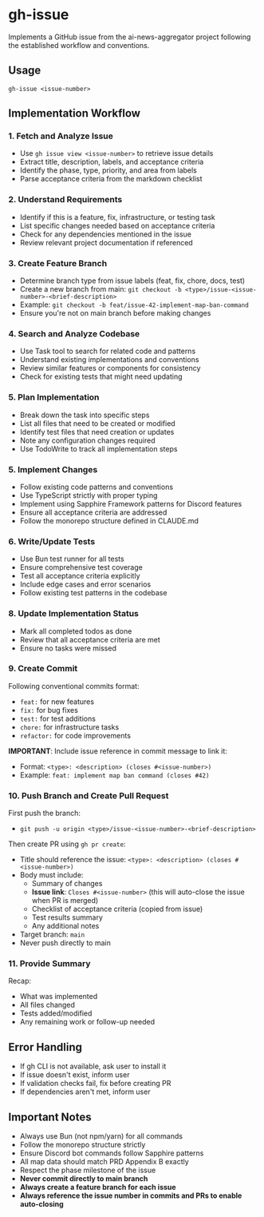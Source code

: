 # gh-issue

Implements a GitHub issue from the ai-news-aggregator project following the established workflow and conventions.

## Usage

```
gh-issue <issue-number>
```

## Implementation Workflow

### 1. Fetch and Analyze Issue

- Use `gh issue view <issue-number>` to retrieve issue details
- Extract title, description, labels, and acceptance criteria
- Identify the phase, type, priority, and area from labels
- Parse acceptance criteria from the markdown checklist

### 2. Understand Requirements

- Identify if this is a feature, fix, infrastructure, or testing task
- List specific changes needed based on acceptance criteria
- Check for any dependencies mentioned in the issue
- Review relevant project documentation if referenced

### 3. Create Feature Branch

- Determine branch type from issue labels (feat, fix, chore, docs, test)
- Create a new branch from main: `git checkout -b <type>/issue-<issue-number>-<brief-description>`
- Example: `git checkout -b feat/issue-42-implement-map-ban-command`
- Ensure you're not on main branch before making changes

### 4. Search and Analyze Codebase

- Use Task tool to search for related code and patterns
- Understand existing implementations and conventions
- Review similar features or components for consistency
- Check for existing tests that might need updating

### 5. Plan Implementation

- Break down the task into specific steps
- List all files that need to be created or modified
- Identify test files that need creation or updates
- Note any configuration changes required
- Use TodoWrite to track all implementation steps

### 5. Implement Changes

- Follow existing code patterns and conventions
- Use TypeScript strictly with proper typing
- Implement using Sapphire Framework patterns for Discord features
- Ensure all acceptance criteria are addressed
- Follow the monorepo structure defined in CLAUDE.md

### 6. Write/Update Tests

- Use Bun test runner for all tests
- Ensure comprehensive test coverage
- Test all acceptance criteria explicitly
- Include edge cases and error scenarios
- Follow existing test patterns in the codebase

<!-- ### 7. Run Validation Checks

Execute in parallel:

- `bun test` - Run all tests
- `bun run lint` - Check linting with Biome
- `bun run format` - Format code with Biome
- `bun run typecheck` - Verify TypeScript compilation

Fix any issues found before proceeding. -->

### 8. Update Implementation Status

- Mark all completed todos as done
- Review that all acceptance criteria are met
- Ensure no tasks were missed

### 9. Create Commit

Following conventional commits format:

- `feat:` for new features
- `fix:` for bug fixes
- `test:` for test additions
- `chore:` for infrastructure tasks
- `refactor:` for code improvements

**IMPORTANT**: Include issue reference in commit message to link it:
- Format: `<type>: <description> (closes #<issue-number>)`
- Example: `feat: implement map ban command (closes #42)`

### 10. Push Branch and Create Pull Request

First push the branch:
- `git push -u origin <type>/issue-<issue-number>-<brief-description>`

Then create PR using `gh pr create`:

- Title should reference the issue: `<type>: <description> (closes #<issue-number>)`
- Body must include:
  - Summary of changes
  - **Issue link**: `Closes #<issue-number>` (this will auto-close the issue when PR is merged)
  - Checklist of acceptance criteria (copied from issue)
  - Test results summary
  - Any additional notes
- Target branch: `main`
- Never push directly to main

### 11. Provide Summary

Recap:

- What was implemented
- All files changed
- Tests added/modified
- Any remaining work or follow-up needed

## Error Handling

- If gh CLI is not available, ask user to install it
- If issue doesn't exist, inform user
- If validation checks fail, fix before creating PR
- If dependencies aren't met, inform user

## Important Notes

- Always use Bun (not npm/yarn) for all commands
- Follow the monorepo structure strictly
- Ensure Discord bot commands follow Sapphire patterns
- All map data should match PRD Appendix B exactly
- Respect the phase milestone of the issue
- **Never commit directly to main branch**
- **Always create a feature branch for each issue**
- **Always reference the issue number in commits and PRs to enable auto-closing**
